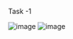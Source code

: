 Task -1

![image](https://github.com/user-attachments/assets/f942a0d3-de57-439d-ae3c-e29d41689666)
![image](https://github.com/user-attachments/assets/de6caa02-0f1e-45a5-98bd-aef395859a99)

